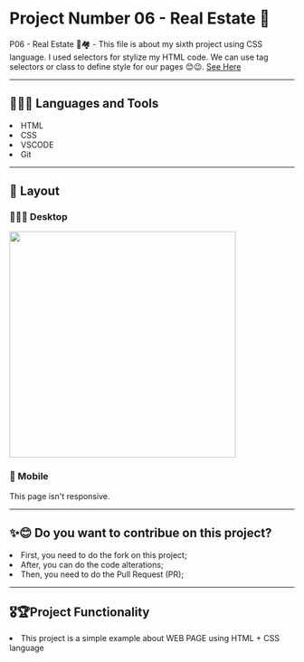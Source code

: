 <h1> Project Number 06 - Real Estate 🏡 </h1>

P06 - Real Estate 🔑🏘 - This file is about my sixth project using CSS language. I used selectors for stylize my HTML code. We can use tag selectors or class to define style for our pages 😊😉. <a href = https://taiscostaeng.github.io/front-p06-realestate/> See Here </a>

------------------------------------------------------------------------------------------------------------------------------------------------------------------------------------------------
<h2> 👩🏽‍🔧 Languages and Tools </h2>
<li> HTML </li>
<li> CSS </li>
<li> VSCODE </li>
<li> Git </li>

------------------------------------------------------------------------------------------------------------------------------------------------------------------------------------------------
<h2> 🎨 Layout </h2>

<h3> 👩🏽‍💻 Desktop </h3>
<img src = "https://github.com/taiscostaeng/front-p06-realestate/assets/138815703/eb3835f8-76b1-4909-b381-374bc300abf9" width = 400px>


<h3> 📱 Mobile </h3>
This page isn't responsive.

------------------------------------------------------------------------------------------------------------------------------------------------------------------------------------------------
<h2> ✨😊 Do you want to contribue on this project? </h2>
<li> First, you need to do the fork on this project; </li>
<li> After, you can do the code alterations; </li>
<li> Then, you need to do the Pull Request (PR); </li>

------------------------------------------------------------------------------------------------------------------------------------------------------------------------------------------------
<h2> 🎖🏆Project Functionality </h2>
<li> This project is a simple example about WEB PAGE using HTML + CSS language </li>
